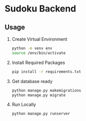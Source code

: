 # Sudoku Backend
## Usage
1. Create Virtual Environment
    ```bash
    python -m venv env
    source /env/bin/activate
    ```
2. Install Required Packages
    ```bash
    pip install -r requirements.txt
    ```

3. Get database ready
    ```bash
    python manage.py makemigrations
    python manage.py migrate
    ```

4. Run Locally
    ```bash
    python manage.py runserver
    ```